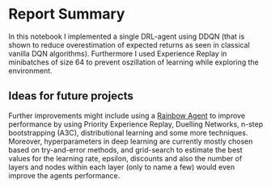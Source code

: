 # Report Summary

In this notebook I implemented a single DRL-agent using DDQN (that is shown to reduce overestimation of expected returns as seen in classical vanilla DQN algorithms). Furthermore I used Experience Replay in minibatches of size 64 to prevent oszillation of learning while exploring the environment. 


## Ideas for future projects
Further improvements might include using a [Rainbow Agent](https://arxiv.org/pdf/1710.02298.pdf) to improve performance by using Priority Experience Replay, Duelling Networks, n-step bootstrapping (A3C), distributional learning and some more techniques. Moreover, hyperparameters in deep learning are currently mostly chosen based on try-and-error methods, and grid-search to estimate the best values for the learning rate, epsilon, discounts and also the number of layers and nodes within each layer (only to name a few) would even improve the agents performance.  
